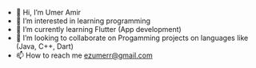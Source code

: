 - 👋 Hi, I’m Umer Amir
- 👀 I’m interested in learning programming
- 🌱 I’m currently learning Flutter (App development)
- 💞️ I’m looking to collaborate on Progamming projects on languages like (Java, C++, Dart)
- 📫 How to reach me ezumerr@gmail.com

<!---
UmerXamir/UmerXamir is a ✨ special ✨ repository because its `README.md` (this file) appears on your GitHub profile.
You can click the Preview link to take a look at your changes.
--->
